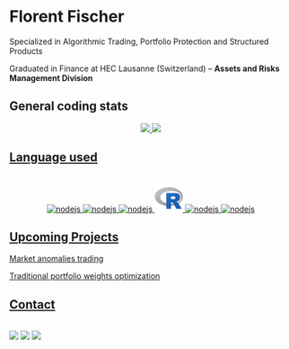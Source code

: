 # Florent Fischer 

Specialized in Algorithmic Trading, Portfolio Protection and Structured Products  

Graduated in Finance at HEC Lausanne (Switzerland) – **Assets and Risks Management Division**


## General coding stats 
<div align="center">
  <a href="https://github.com/FlorentFischer">
  <img height="180em" src="https://github-readme-stats.vercel.app/api?username=FlorentFischer&show_icons=true&theme=react&include_all_commits=true&count_private=true"/>
  <img height="180em" src="https://github-readme-stats.vercel.app/api/top-langs/?username=FlorentFischer&langs_count=7&theme=react"/>
</div>

## Language used 
<div style="display: inline_block", align="center"><br>
<img height="50" alt="nodejs"src="https://upload.wikimedia.org/wikipedia/commons/thumb/c/c3/Python-logo-notext.svg/1869px-Python-logo-notext.svg.png">
<img height="50" alt="nodejs" src="https://upload.wikimedia.org/wikipedia/commons/thumb/3/38/Jupyter_logo.svg/1200px-Jupyter_logo.svg.png">  
<img height="50" alt="nodejs" src="https://upload.wikimedia.org/wikipedia/commons/thumb/1/18/ISO_C%2B%2B_Logo.svg/1822px-ISO_C%2B%2B_Logo.svg.png">
<img height="50" alt="nodejs" src="https://raw.githubusercontent.com/github/explore/80688e429a7d4ef2fca1e82350fe8e3517d3494d/topics/r/r.png">
<img height="50" alt="nodejs" src="https://www.nicepng.com/png/full/207-2073547_sql-server-icon-png-29-transparent-background-database.png">
<img height="50" alt="nodejs" src="https://upload.wikimedia.org/wikipedia/commons/thumb/7/73/Microsoft_Excel_2013-2019_logo.svg/2086px-Microsoft_Excel_2013-2019_logo.svg.png">
</div>

## Upcoming Projects
  
  Market anomalies trading
  
  
  Traditional portfolio weights optimization 


## Contact 
<div style="display: inline_block"><br>
<a href="https://github.com/FlorentFischer" target="_blank"><img src="https://img.shields.io/badge/-LinkedIn-%230077B5?style=for-the-badge&logo=linkedin&logoColor=white" target="_blank"></a> 
<a href="https://github.com/FlorentFischer" target="_blank"><img src="https://img.shields.io/badge/-Twitter-%230077B5?style=for-the-badge&logo=twitter&logoColor=white" target="_blank"></a> 
<a href="mailto:florent.fischer@unil.ch?" target="_blank"><img src="https://img.shields.io/badge/-Email-%230077B5?style=for-the-badge" target="_blank"></a>
 </div>


